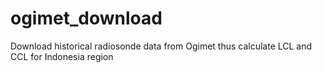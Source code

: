 # ogimet_download
Download historical radiosonde data from Ogimet thus calculate LCL and CCL for Indonesia region
